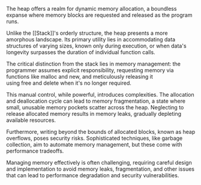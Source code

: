 The heap offers a realm for dynamic memory allocation, a boundless expanse where memory blocks are requested and released as the program runs. 

Unlike the [[Stack]]'s orderly structure, the heap presents a more amorphous landscape. Its primary utility lies in accommodating data structures of varying sizes, known only during execution, or when data's longevity surpasses the duration of individual function calls. 

The critical distinction from the stack lies in memory management: the programmer assumes explicit responsibility, requesting memory via functions like malloc and new, and meticulously releasing it using free and delete when it's no longer required. 

This manual control, while powerful, introduces complexities. The allocation and deallocation cycle can lead to memory fragmentation, a state where small, unusable memory pockets scatter across the heap. Neglecting to release allocated memory results in memory leaks, gradually depleting available resources. 

Furthermore, writing beyond the bounds of allocated blocks, known as heap overflows, poses security risks. Sophisticated techniques, like garbage collection, aim to automate memory management, but these come with performance tradeoffs. 

Managing memory effectively is often challenging, requiring careful design and implementation to avoid memory leaks, fragmentation, and other issues that can lead to performance degradation and security vulnerabilities.